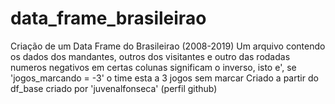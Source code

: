 # data_frame_brasileirao
Criação de um Data Frame do Brasileirao (2008-2019) 
Um arquivo contendo os dados dos mandantes, outros dos visitantes e outro das rodadas
numeros negativos em certas colunas significam o inverso, isto e', se 'jogos_marcando = -3' o time esta a 3 jogos sem marcar
Criado a partir do df_base criado por 'juvenalfonseca' (perfil github)
